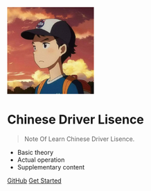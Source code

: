 <!-- _coverpage.md -->

<img src="_media/avatar.jpeg" alt="logo" style="width: 200px;height: 200px;">

# Chinese Driver Lisence

> Note Of Learn Chinese Driver Lisence.

- Basic theory
- Actual operation
- Supplementary content

[GitHub](https://github.com/oneyoung19/learn-cdl)
[Get Started](#chinese-driver-license)

